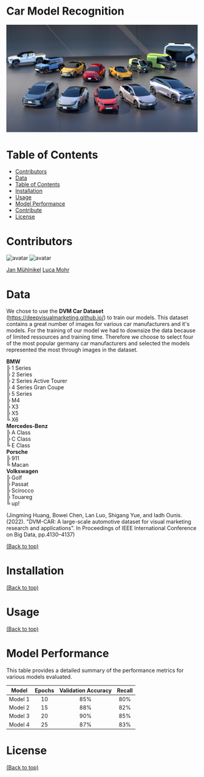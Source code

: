 # Car Model Recognition
![Banner](/src/header.jpg)

# Table of Contents
- [Contributors](#contributors)
- [Data](#data)
- [Table of Contents](#table-of-contents)
- [Installation](#installation)
- [Usage](#usage)
- [Model Performance](#modelperformance)
- [Contribute](#contribute)
- [License](#license)

# Contributors
![avatar](https://images.weserv.nl/?url=avatars.githubusercontent.com/u/96066381?v=4&h=100&w=100&fit=cover&mask=circle&maxage=7d)  ![avatar](https://images.weserv.nl/?url=avatars.githubusercontent.com/u/96065475?v=4&h=100&w=100&fit=cover&mask=circle&maxage=7d)

[Jan Mühlnikel](https://github.com/JanMuehlnikel)    [Luca Mohr](https://github.com/Luca2732)

# Data
We chose to use the **DVM Car Dataset** (https://deepvisualmarketing.github.io/) to train our models. This dataset contains a great number of images for various car manufacturers and it's models. 
For the training of our model we had to downsize the data because of limited ressources and training time. Therefore we choose to select four of the most popular germany car manufacturers and selected the models represented the most through images in the dataset.

**BMW**  
  ╠ 1 Series  
  ╠ 2 Series  
  ╠ 2 Series Active Tourer  
  ╠ 4 Series Gran Coupe  
  ╠ 5 Series  
  ╠ M4  
  ╠ X3  
  ╠ X5  
  ╚ X6  
**Mercedes-Benz**  
  ╠ A Class  
  ╠ C Class  
  ╚ E Class  
**Porsche**  
  ╠ 911  
  ╚ Macan  
**Volkswagen**  
  ╠ Golf  
  ╠ Passat  
  ╠ Scirocco  
  ╠ Touareg  
  ╚ up!  

(Jingming Huang, Bowei Chen, Lan Luo, Shigang Yue, and Iadh Ounis. (2022). "DVM-CAR: A large-scale automotive dataset for visual marketing research and applications". In Proceedings of IEEE International Conference on Big Data, pp.4130–4137)

[(Back to top)](#table-of-contents)

# Installation
[(Back to top)](#table-of-contents)

# Usage
[(Back to top)](#table-of-contents)

# Model Performance
This table provides a detailed summary of the performance metrics for various models evaluated.

| **Model** | **Epochs** | **Validation Accuracy** | **Recall** |
|:---------:|:----------:|:-----------------------:|:----------:|
| Model 1   | 10         | 85%                     | 80%        |
| Model 2   | 15         | 88%                     | 82%        |
| Model 3   | 20         | 90%                     | 85%        |
| Model 4   | 25         | 87%                     | 83%        |

# License
[(Back to top)](#table-of-contents)
